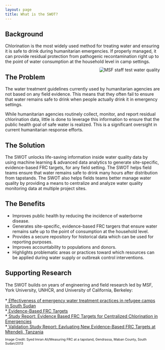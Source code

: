 ```yaml
---
layout: page
title: What is the SWOT?
---
```

<h2>Background</h2>
Chlorination is the most widely used method for treating water and ensuring it is safe to drink during humanitarian emergencies. If properly managed, it can provide residual protection from pathogenic recontamination right up to the point of water consumption at the household level in camp settings.

<div> <img src="{{ site.baseurl }}/public/images/SWOTpic2_cropped.jpeg" alt="MSF staff test water quality" class="responsive-image" style="float:right;border-radius:4px;margin:10px 0px 10px 10px">
</div>

<h2>The Problem</h2>
The water treatment guidelines currently used by humanitarian agencies are not based on any field evidence. This means that they often fail to ensure that water remains safe to drink when people actually drink it in emergency settings. 

While humanitarian agencies routinely collect, monitor, and report residual chlorination data, little is done to leverage this information to ensure that the public health goal of safe water is realized. This is a significant oversight in current humanitarian response efforts.

<h2>The Solution</h2>
The SWOT unlocks life-saving information inside water quality data by using machine learning & advanced data analytics to generate site-specific, evidence-based FRC targets, for any field setting. The SWOT helps field teams ensure that water remains safe to drink many hours after distribution from tapstands. The SWOT also helps fields teams better manage water quality by providing a means to centralize and analyze water quality monitoring data at multiple project sites.

<h2>The Benefits</h2>
<ul>
<li>Improves public health by reducing the incidence of waterborne disease.</li>
<li>Generates site-specific, evidence-based FRC targers that ensure water remains safe up to the point of consumption at the household level.</li>
<li>Provides a secure repository for historical data which can be used for reporting purposes.</li>
<li>Improves accountability to populations and donors.</li>
<li>Highlights problematic areas or practices toward which resources can be applied during water supply or outbreak control interventions.</li>
</ul>

<h2>Supporting Research</h2>
The SWOT builds on years of engineering and field research led by MSF, York University, UNHCR, and University of California, Berkeley:<br>
<br>
*<a href="https://www.who.int/bulletin/volumes/93/8/14-147645/en/" target="_blank" rel="noopener"> Effectiveness of emergency water treatment practices in refugee camps in South Sudan</a><br>
*<a href="https://fieldresearch.msf.org/handle/10144/618835" target="_blank" rel="noopener"> Evidence-Based FRC Targets</a><br>
*<a href="https://fieldresearch.msf.org/handle/10144/618836" target="_blank" rel="noopener"> Study Report: Evidence Based FRC Targets for Centralized Chlorination in Emergencies</a><br>
*<a href="https://fieldresearch.msf.org/handle/10144/618737" target="_blank" rel="noopener"> Validation Study Report: Eavluating New Evidence-Based FRC Targets at Mtendeli, Tanzania</a><br>

<p style="font-size:75%">Image Credit: Syed Imran Ali/Measuring FRC at a tapstand, Gendrassa, Maban County, South Sudan/2013</p>
